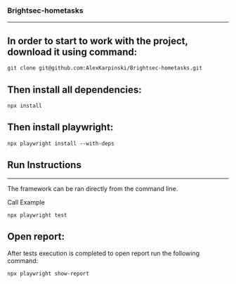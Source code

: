 ### Brightsec-hometasks
-----
## In order to start to work with the project, download it using command:

```
git clone git@github.com:AlexKarpinski/Brightsec-hometasks.git

```

## Then install all dependencies:

```
npx install
```

## Then install playwright:

```
npx playwright install --with-deps

```

## Run Instructions 
----- 
The framework can be ran directly from the command line.

Call Example 

```
npx playwright test

```

## Open report:
After tests execution is completed to open report run the following command:

```
npx playwright show-report
```
